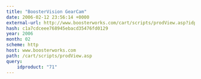 ```yaml
---
title: "BoosterVision GearCam"
date: 2006-02-12 23:56:14 +0000
external-url: http://www.boosterworks.com/cart/scripts/prodView.asp?idproduct=71
hash: c1a7cdceee768945ebacd35476fd0129
year: 2006
month: 02
scheme: http
host: www.boosterworks.com
path: /cart/scripts/prodView.asp
query:
    idproduct: "71"
---
```



